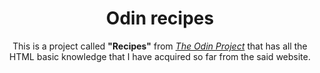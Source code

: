 <h1 align="center">Odin recipes</h1>

<p align="center">This is a project called <strong>"Recipes"</strong> from <a href="https://www.theodinproject.com/paths/foundations/courses/foundations/lessons/recipes"><em>The Odin Project</em></a> that has all the HTML basic knowledge that I have acquired so far from the said website.</p>